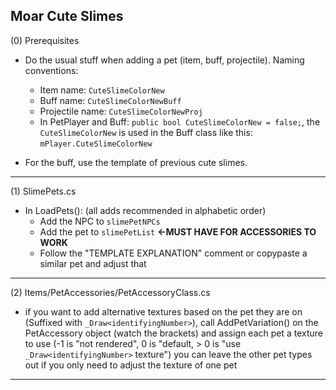 ## Moar Cute Slimes

 (0) Prerequisites

* Do the usual stuff when adding a pet (item, buff, projectile). Naming conventions:
  * Item name: `CuteSlimeColorNew`
  * Buff name: `CuteSlimeColorNewBuff`
  * Projectile name: `CuteSlimeColorNewProj`
  * In PetPlayer and Buff: `public bool CuteSlimeColorNew = false;`, the `CuteSlimeColorNew` is used
in the Buff class like this: `mPlayer.CuteSlimeColorNew`

* For the buff, use the template of previous cute slimes.

***


 (1) SlimePets.cs

* In LoadPets(): (all adds recommended in alphabetic order)
  * Add the NPC to `slimePetNPCs`
  * Add the pet to `slimePetList` **<-MUST HAVE FOR ACCESSORIES TO WORK**
  * Follow the "TEMPLATE EXPLANATION" comment or copypaste a similar pet and adjust that

***


 (2) Items/PetAccessories/PetAccessoryClass.cs

* if you want to add alternative textures based on the pet they are on (Suffixed with `_Draw<identifyingNumber>`), call AddPetVariation()
  on the PetAccessory object (watch the brackets) and assign each pet a texture to use
  (-1 is "not rendered", 0 is "default, > 0 is "use `_Draw<identifyingNumber>` texture")
  you can leave the other pet types out if you only need to adjust the texture of one pet


***

